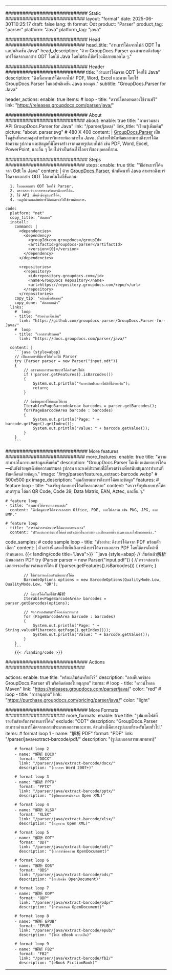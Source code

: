 


---
############################# Static ############################
layout: "format"
date:  2025-06-30T10:25:17
draft: false
lang: th
format: Odt
product: "Parser"
product_tag: "parser"
platform: "Java"
platform_tag: "java"

############################# Head ############################
head_title: "อ่านบาร์โค้ดจากไฟล์ ODT ในแอปพลิเคชัน Java"
head_description: "ด้วย GroupDocs.Parser คุณสามารถดึงข้อมูลบาร์โค้ดจากเอกสาร ODT โดยใช้ Java โดยไม่ต้องใช้เครื่องมือภายนอกใด ๆ."

############################# Header ############################
title: "อ่านบาร์โค้ดจาก ODT โดยใช้ Java" 
description: "ดึงเนื้อหาบาร์โค้ดจากไฟล์ PDF, Word, Excel และภาพ โดยใช้ GroupDocs.Parser ในแอปพลิเคชัน Java ของคุณ."
subtitle: "GroupDocs.Parser for Java" 

header_actions:
  enable: true
  items:
    #  loop
    - title: "ดาวน์โหลดทดลองใช้งานฟรี"
      link: "https://releases.groupdocs.com/parser/java/"
      
############################# About ############################
about:
    enable: true
    title: "ภาพรวมของ API GroupDocs.Parser for Java"
    link: "/parser/java/"
    link_title: "เรียนรู้เพิ่มเติม"
    picture: "about_parser.svg" # 480 X 400
    content: |
       [GroupDocs.Parser](/parser/java/) เป็นโซลูชันที่ครอบคลุมสำหรับการวิเคราะห์เอกสารใน Java. มันช่วยให้นักพัฒนาสามารถดึงบาร์โค้ด ข้อความ รูปภาพ และข้อมูลที่มีโครงสร้างจากหลายรูปแบบไฟล์ เช่น PDF, Word, Excel, PowerPoint, และอื่น ๆ โดยไม่จำเป็นต้องใช้ไลบรารีของบุคคลที่สาม.

############################# Steps ############################
steps:
    enable: true
    title: "วิธีอ่านบาร์โค้ดจาก Odt ใน Java"
    content: |
      ด้วย [GroupDocs.Parser](/parser/java/), นักพัฒนาที่ Java สามารถดึงบาร์โค้ดจากเอกสาร ODT ได้ภายในไม่กี่ขั้นตอน:
      
      1. โหลดเอกสาร ODT โดยใช้ Parser.
      2. ตรวจสอบว่าเอกสารรองรับการดึงบาร์โค้ด.
      3. ใช้ API เพื่อดึงข้อมูลบาร์โค้ด.
      4. วนลูปผ่านผลลัพธ์บาร์โค้ดและนำไปใช้ตามต้องการ.
   
    code:
      platform: "net"
      copy_title: "คัดลอก"
      install:
        command: |
          <dependencies>
            <dependency>
              <groupId>com.groupdocs</groupId>
              <artifactId>groupdocs-parser</artifactId>
              <version>{0}</version>
            </dependency>
          </dependencies>

          <repositories>
            <repository>
              <id>repository.groupdocs.com</id>
              <name>GroupDocs Repository</name>
              <url>https://repository.groupdocs.com/repo/</url>
            </repository>
          </repositories>
        copy_tip: "คลิกเพื่อคัดลอก"
        copy_done: "คัดลอกแล้ว"
      links:
        #  loop
        - title: "ตัวอย่างเพิ่มเติม"
          link: "https://github.com/groupdocs-parser/GroupDocs.Parser-for-Java/"
        #  loop
        - title: "เอกสารประกอบ"
          link: "https://docs.groupdocs.com/parser/java/"
          
      content: |
        ```java {style=abap}
        // เปิดเอกสารที่มีบาร์โค้ดโดยใช้ Parser
        try (Parser parser = new Parser("input.odt"))
        {
            // ตรวจสอบการรองรับบาร์โค้ดสำหรับไฟล์
            if (!parser.getFeatures().isBarcodes())
            {
                System.out.println("จัดการกับประเภทไฟล์ที่ไม่รองรับ");
                return;
            }

            // ดึงข้อมูลบาร์โค้ดและใช้งาน
            Iterable<PageBarcodeArea> barcodes = parser.getBarcodes();
            for(PageBarcodeArea barcode : barcodes)
            {
                System.out.println("Page: " + barcode.getPage().getIndex());
                System.out.println("Value: " + barcode.getValue());
            }
        }
        ```            

############################# More features ############################
more_features:
  enable: true
  title: "ความสามารถในการแยกข้อมูลเพิ่มเติม"
  description: "GroupDocs.Parser ไม่เพียงแต่แยกบาร์โค้ด—มันยังช่วยคุณดึงข้อความธรรมดา รูปภาพ และองค์ประกอบที่มีโครงสร้างเพื่อสนับสนุนการทำงานที่ขับเคลื่อนด้วยข้อมูล."
  image: "/img/parser/features_extract-barcode.webp" # 500x500 px
  image_description: "คุณลักษณะการดึงบาร์โค้ดและข้อมูล"
  features:
    # feature loop
    - title: "รองรับรูปแบบบาร์โค้ดที่หลากหลาย"
      content: "ตรวจจับรูปแบบบาร์โค้ดมาตรฐาน ได้แก่ QR Code, Code 39, Data Matrix, EAN, Aztec, และอื่น ๆ."

    # feature loop
    - title: "อ่านบาร์โค้ดจากหลายแหล่ง"
      content: "ดึงข้อมูลบาร์โค้ดจากเอกสาร Office, PDF, และไฟล์ภาพ เช่น PNG, JPG, และ BMP."

    # feature loop
    - title: "การตั้งค่าการอ่านบาร์โค้ดแบบกำหนดเอง"
      content: "ปรับแต่งการดึงบาร์โค้ดด้วยตัวเลือกในการกำหนดเป้าหมายพื้นที่เฉพาะและไฟล์หลายหน้า."
      
  code_samples:
    # code sample loop
    - title: "ตัวอย่าง: ดึงบาร์โค้ดจาก PDF พร้อมตัวเลือก"
      content: |
        ตัวอย่างนี้แสดงให้เห็นถึงการดึงบาร์โค้ดจากเอกสาร PDF โดยใช้การตั้งค่าที่กำหนดเอง.
        {{< landing/code title="Java">}}
        ```java {style=abap}
        //  เริ่มต้นตัว解析ด้วยเอกสาร PDF
        try (Parser parser = new Parser("input.pdf"))
        {
            // ตรวจสอบว่าเอกสารรองรับการอ่านบาร์โค้ด
            if (!parser.getFeatures().isBarcodes())
            {
                return;
            }

            // ใช้การกรองด้วยตัวเลือกบาร์โค้ด
            BarcodeOptions options = new BarcodeOptions(QualityMode.Low, QualityMode.Low, "QR");

            // ดึงบาร์โค้ดโดยใช้ตัว解析
            Iterable<PageBarcodeArea> barcodes = parser.getBarcodes(options);

            // จัดการผลลัพธ์บาร์โค้ดแต่ละรายการ
            for (PageBarcodeArea barcode : barcodes)
            {
                System.out.println("Page: " + String.valueOf(barcode.getPage().getIndex()));
                System.out.println("Value: " + barcode.getValue());
            }
        }
        ```
        {{< /landing/code >}}


############################# Actions ############################

actions:
  enable: true
  title: "พร้อมเริ่มต้นหรือยัง?"
  description: "ลองฟีเจอร์ของ GroupDocs.Parser ฟรี หรือติดต่อขอใบอนุญาต"
  items:
    #  loop
    - title: "ดาวน์โหลด Maven"
      link: "https://releases.groupdocs.com/parser/java/"
      color: "red"
        #  loop
    - title: "การอนุญาต"
      link: "https://purchase.groupdocs.com/pricing/parser/java/"
      color: "light"


############################# More Formats #####################
more_formats:
    enable: true
    title: "รูปแบบไฟล์ที่รองรับสำหรับการอ่านบาร์โค้ด"
    exclude: "ODT"
    description: "GroupDocs.Parser สามารถอ่านบาร์โค้ดจากหลายประเภทเอกสารและภาพ. ด้านล่างนี้คือบางรูปแบบที่รองรับโดยทั่วไป."
    items: 
        # format loop 1
        - name: "解析 PDF"
          format: "PDF"
          link: "/parser/java/extract-barcode/pdf/"
          description: "(รูปแบบเอกสารแบบพกพา)"
          
        # format loop 2
        - name: "解析 DOCX"
          format: "DOCX"
          link: "/parser/java/extract-barcode/docx/"
          description: "(เอกสาร Word 2007+)"
          
        # format loop 3
        - name: "解析 PPTX"
          format: "PPTX"
          link: "/parser/java/extract-barcode/pptx/"
          description: "(รูปแบบการนำเสนอ Open XML)"
          
        # format loop 4
        - name: "解析 XLSX"
          format: "XLSX"
          link: "/parser/java/extract-barcode/xlsx/"
          description: "(สมุดงาน Open XML)"
          
        # format loop 5
        - name: "解析 ODT"
          format: "ODT"
          link: "/parser/java/extract-barcode/odt/"
          description: "(เอกสารข้อความ OpenDocument)"
          
        # format loop 6
        - name: "解析 ODS"
          format: "ODS"
          link: "/parser/java/extract-barcode/ods/"
          description: "(สเปรดชีต OpenDocument)"
          
        # format loop 7
        - name: "解析 ODP"
          format: "ODP"
          link: "/parser/java/extract-barcode/odp/"
          description: "(การนำเสนอ OpenDocument)"
          
        # format loop 8
        - name: "解析 EPUB"
          format: "EPUB"
          link: "/parser/java/extract-barcode/epub/"
          description: "(ไฟล์ eBook แบบเปิด)"
          
        # format loop 9
        - name: "解析 FB2"
          format: "FB2"
          link: "/parser/java/extract-barcode/fb2/"
          description: "(eBook FictionBook)"
         
          

---